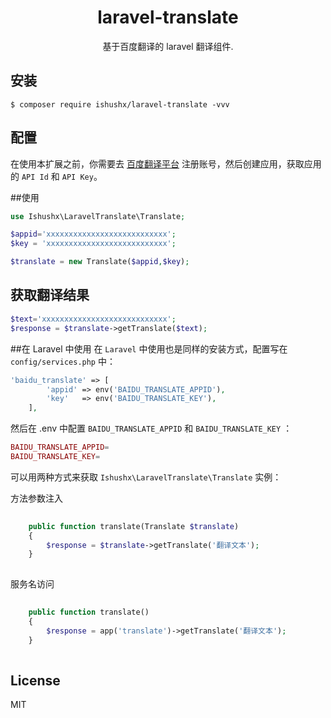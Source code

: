 <h1 align="center"> laravel-translate </h1>

<p align="center"> 基于百度翻译的 laravel 翻译组件.</p>


## 安装

```shell
$ composer require ishushx/laravel-translate -vvv
```

## 配置

在使用本扩展之前，你需要去 [百度翻译平台](http://api.fanyi.baidu.com/api/trans/product/index) 注册账号，然后创建应用，获取应用的 `API Id` 和 `API Key`。

##使用
```php
use Ishushx\LaravelTranslate\Translate;

$appid='xxxxxxxxxxxxxxxxxxxxxxxxxxx';
$key = 'xxxxxxxxxxxxxxxxxxxxxxxxxxx';

$translate = new Translate($appid,$key);
```

## 获取翻译结果
```php
$text='xxxxxxxxxxxxxxxxxxxxxxxxxxxx';
$response = $translate->getTranslate($text);
```
##在 Laravel 中使用
在 `Laravel` 中使用也是同样的安装方式，配置写在 `config/services.php` 中：
```php
'baidu_translate' => [
        'appid' => env('BAIDU_TRANSLATE_APPID'),
        'key'   => env('BAIDU_TRANSLATE_KEY'),
    ],
```
然后在 .env 中配置 `BAIDU_TRANSLATE_APPID` 和 `BAIDU_TRANSLATE_KEY` ：
```php
BAIDU_TRANSLATE_APPID=
BAIDU_TRANSLATE_KEY=
```
可以用两种方式来获取 `Ishushx\LaravelTranslate\Translate` 实例：

方法参数注入
```php
    
    public function translate(Translate $translate) 
    {
        $response = $translate->getTranslate('翻译文本');
    }
   
```    
服务名访问
```php
   
    public function translate() 
    {
        $response = app('translate')->getTranslate('翻译文本');
    }
   
```
   
## License

MIT
